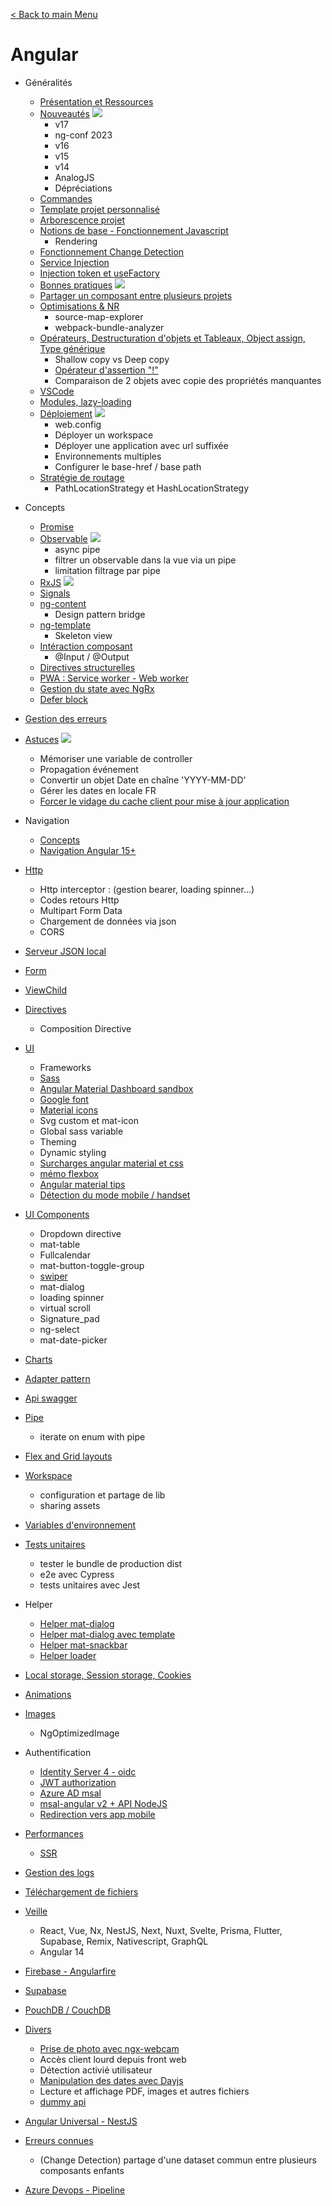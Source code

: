 [< Back to main Menu](https://github.com/gsoulie/Mobile-App-Development)    

# Angular

* Généralités    
	* [Présentation et Ressources](https://github.com/gsoulie/angular-resources/blob/master/ng-resources.md)     
	* [Nouveautés](https://github.com/gsoulie/angular-resources/blob/master/ng-news.md)   <img src="https://img.shields.io/badge/Hot-Interest-DD0031.svg?logo=LOGO">
 		* v17      
 		* ng-conf 2023
		* v16
		* v15
		* v14
		* AnalogJS
		* Dépréciations 	
	* [Commandes](https://github.com/gsoulie/angular-resources/blob/master/ng-commands.md)     
	* [Template projet personnalisé](https://github.com/gsoulie/angular-resources/blob/master/ng-degit.md)      
	* [Arborescence projet](https://github.com/gsoulie/angular-resources/blob/master/ng-treemap.md)     
	* [Notions de base - Fonctionnement Javascript](https://github.com/gsoulie/angular-resources/blob/master/ng-basics.md)    
		* Rendering    
	* [Fonctionnement Change Detection](https://github.com/gsoulie/angular-resources/blob/master/ng-change-detection.md)      
	* [Service Injection](https://github.com/gsoulie/angular-resources/blob/master/ng-inject.md)    
	* [Injection token et useFactory](https://github.com/gsoulie/angular-resources/blob/master/ng-injection-token.md)      
	* [Bonnes pratiques](https://github.com/gsoulie/angular-resources/blob/master/ng-best-practices.md) <img src="https://img.shields.io/badge/Hot-Interest-DD0031.svg?logo=LOGO">    
	* [Partager un composant entre plusieurs projets](https://blog.bitsrc.io/how-to-share-angular-components-between-project-and-apps-5eb0600d99d2)     
	* [Optimisations & NR](https://github.com/gsoulie/angular-resources/blob/master/ng-optimization.md)    
		* source-map-explorer
		* webpack-bundle-analyzer      	        
	* [Opérateurs, Destructuration d'objets et Tableaux, Object assign, Type générique](https://github.com/gsoulie/angular-resources/blob/master/ng-operators.md)
		* Shallow copy vs Deep copy 
		* [Opérateur d'assertion "!"](https://blog.logrocket.com/understanding-exclamation-mark-typescript/)
  		* Comparaison de 2 objets avec copie des propriétés manquantes     	
	* [VSCode](https://github.com/gsoulie/angular-resources/blob/master/ng-vscode.md)       
	* [Modules, lazy-loading](https://github.com/gsoulie/angular-resources/blob/master/ng-module.md)       
	* [Déploiement](https://github.com/gsoulie/angular-resources/blob/master/ng-rollout.md) <img src="https://img.shields.io/badge/Hot-Interest-DD0031.svg?logo=LOGO">     
		* web.config       	
		* Déployer un workspace      
		* Déployer une application avec url suffixée      
		* Environnements multiples
  		* Configurer le base-href / base path      	
	* [Stratégie de routage](https://github.com/gsoulie/angular-resources/blob/master/ng-routing-strategy.md)      
		* PathLocationStrategy et HashLocationStrategy              
* Concepts       
	* [Promise](https://github.com/gsoulie/angular-resources/blob/master/ng-concept-promise.md)      
	* [Observable](https://github.com/gsoulie/angular-resources/blob/master/ng-concept-observable.md) <img src="https://img.shields.io/badge/Hot-Interest-DD0031.svg?logo=LOGO">          
		* async pipe       
		* filtrer un observable dans la vue via un pipe    
		* limitation filtrage par pipe  
	* [RxJS](https://github.com/gsoulie/angular-resources/blob/master/ng-concept-rxjs.md) <img src="https://img.shields.io/badge/Hot-Interest-DD0031.svg?logo=LOGO">      
	* [Signals](https://github.com/gsoulie/angular-resources/blob/master/ng-signals.md)      
	* [ng-content](https://github.com/gsoulie/angular-resources/blob/master/ng-concept-ng-content.md)      
		* Design pattern bridge      
	* [ng-template](https://github.com/gsoulie/angular-resources/blob/master/ng-concept-ng-template.md)     
		* Skeleton view       	
	* [Intéraction composant](https://github.com/gsoulie/angular-resources/blob/master/ng-concept-component-interaction.md)
 		* @Input / @Output	
	* [Directives structurelles](https://github.com/gsoulie/angular-resources/blob/master/ng-concept-structural-directive.md)   
	* [PWA : Service worker - Web worker](https://github.com/gsoulie/angular-resources/blob/master/ng-service-worker.md)       
	* [Gestion du state avec NgRx](https://github.com/gsoulie/angular-resources/blob/master/ng-ngrx.md)
 	* [Defer block](https://github.com/gsoulie/angular-resources/blob/master/ng-defer.md)     
* [Gestion des erreurs](https://github.com/gsoulie/angular-resources/blob/master/ng-error.md)       

* [Astuces](https://github.com/gsoulie/angular-resources/blob/master/ng-tips.md) <img src="https://img.shields.io/badge/Hot-Interest-DD0031.svg?logo=LOGO">     
	* Mémoriser une variable de controller       	  
	* Propagation événement      
	* Convertir un objet Date en chaîne 'YYYY-MM-DD'      
	* Gérer les dates en locale FR     
	* [Forcer le vidage du cache client pour mise à jour application](https://angular.io/guide/service-worker-communications#checking-for-updates)     
* Navigation
	* [Concepts](https://github.com/gsoulie/angular-resources/blob/master/ng-navigation.md)
 	* [Navigation Angular 15+](https://github.com/gsoulie/angular-resources/blob/master/ng-navigation-standalone.md)
    
* [Http](https://github.com/gsoulie/angular-resources/blob/master/ng-http.md)     
	* Http interceptor : (gestion bearer, loading spinner...)     	
	* Codes retours Http 
	* Multipart Form Data      	
	* Chargement de données via json      
	* CORS     
* [Serveur JSON local](https://github.com/gsoulie/angular-resources/blob/master/ng-json-server.md)         
* [Form](https://github.com/gsoulie/angular-resources/blob/master/ng-form.md)     
* [ViewChild](https://github.com/gsoulie/angular-resources/blob/master/ng-viewchild.md)     
* [Directives](https://github.com/gsoulie/angular-resources/blob/master/ng-directive.md)       
	* Composition Directive       	
* [UI](https://github.com/gsoulie/angular-resources/blob/master/ng-ui-frameworks.md)
	* Frameworks     
	* [Sass](https://github.com/gsoulie/angular-resources/blob/master/ng-sass.md)     
	* [Angular Material Dashboard sandbox](https://dev.to/cubejs/angular-dashboard-with-material-1aj)      
	* [Google font](https://github.com/gsoulie/angular-resources/blob/master/ng-font.md)     
	* [Material icons](https://www.angularjswiki.com/fr/angular/angular-material-icons-list-mat-icon-list/)       
	* Svg custom et mat-icon
	* Global sass variable
	* Theming     
	* Dynamic styling     
	* [Surcharges angular material et css](https://github.com/gsoulie/angular-resources/blob/master/ng-material-tips.md)     
	* [mémo flexbox](https://github.com/gsoulie/angular-resources/blob/master/css-flexbox.png)     
	* [Angular material tips](https://github.com/gsoulie/angular-resources/blob/master/ng-material-tips.md)     
	* [Détection du mode mobile / handset](https://github.com/gsoulie/ionic-angular-snippets/blob/master/snippet-resources/handset-mode-helper.ts)    
* [UI Components](https://github.com/gsoulie/angular-resources/blob/master/ng-ui-components.md)     
	* Dropdown directive
	* mat-table
	* Fullcalendar
	* mat-button-toggle-group
	* [swiper](https://github.com/gsoulie/ionic2-resources/blob/master/ionic-ui-component.md#swiper-replace-ion-slide-from-v6)      
	* mat-dialog    
	* loading spinner     
	* virtual scroll       
	* Signature_pad     
	* ng-select
 	* mat-date-picker    
* [Charts](https://github.com/gsoulie/angular-resources/blob/master/ng-chart.md)     
* [Adapter pattern](https://github.com/gsoulie/angular-resources/blob/master/ng-adapter-pattern.md)     
* [Api swagger](https://github.com/gsoulie/angular-resources/blob/master/ng-api-swagger.md)     
* [Pipe](https://github.com/gsoulie/angular-resources/blob/master/angular-pipe.md)     
	* iterate on enum with pipe      	 
* [Flex and Grid layouts](https://github.com/gsoulie/angular-resources/blob/master/ng-flex-layout.md)     
* [Workspace](https://github.com/gsoulie/angular-resources/blob/master/ng-workspace.md)      
	* configuration et partage de lib       
	* sharing assets	    
* [Variables d'environnement](https://github.com/gsoulie/angular-resources/blob/master/ng-env-variable.md)     
* [Tests unitaires](https://github.com/gsoulie/angular-resources/blob/master/ng-unit-test.md)     
	* tester le bundle de production dist
	* e2e avec Cypress
	* tests unitaires avec Jest
* Helper
	* [Helper mat-dialog](https://github.com/gsoulie/ionic-angular-snippets/tree/master/helpers/dialog)
 	* [Helper mat-dialog avec template](https://github.com/gsoulie/angular-resources/blob/master/angular-dialog-template.md)
 	* [Helper mat-snackbar](https://github.com/gsoulie/ionic-angular-snippets/tree/master/helpers/snackbar)
  	* [Helper loader](https://github.com/gsoulie/ionic-angular-snippets/tree/master/helpers/loader)    	
* [Local storage, Session storage, Cookies](https://github.com/gsoulie/angular-resources/blob/master/ng-local-storage.md)     
* [Animations](https://github.com/gsoulie/angular-resources/blob/master/ng-animation.md)     
* [Images](https://github.com/gsoulie/angular-resources/blob/master/ng-image.md)     
	* NgOptimizedImage       
* Authentification	
	* [Identity Server 4 - oidc](https://github.com/manfredsteyer/angular-oauth2-oidc)      
	* [JWT authorization](https://dev-academy.com/angular-jwt/)      
	* [Azure AD msal](https://github.com/gsoulie/ionic-angular-snippets/tree/master/msal-azure-ad-authentication/app)
 	* [msal-angular v2 + API NodeJS](https://github.com/gsoulie/angular-resources/blob/master/ng-msal-v2.md)
  	* [Redirection vers app mobile](https://github.com/gsoulie/angular-resources/blob/master/ng-msal-redirection.md)     
* [Performances](https://github.com/gsoulie/angular-resources/blob/master/ng-performance.md)
	* [SSR](https://github.com/gsoulie/angular-resources/blob/master/ng-ssr.md)     
* [Gestion des logs](https://github.com/gsoulie/angular-resources/blob/master/ng-log.md)       
* [Téléchargement de fichiers](https://github.com/gsoulie/angular-resources/blob/master/ng-download.md)       
* [Veille](https://github.com/gsoulie/angular-resources/blob/master/ng-veille.md)         
	* React,  Vue, Nx, NestJS, Next, Nuxt, Svelte, Prisma, Flutter, Supabase, Remix, Nativescript, GraphQL          
	* Angular 14       
* [Firebase - Angularfire](https://github.com/gsoulie/ionic2-resources/blob/master/ng-angular-fire.md)     
* [Supabase](https://github.com/gsoulie/angular-resources/blob/master/ng-supabase.md)      
* [PouchDB / CouchDB](https://github.com/gsoulie/angular-resources/blob/master/ng-pouchdb.md)      
* [Divers](https://github.com/gsoulie/angular-resources/blob/master/ng-divers.md)
	* [Prise de photo avec ngx-webcam](https://github.com/gsoulie/ionic-angular-snippets/tree/master/ngx-webcam)     	
	* Accès client lourd depuis front web 
	* Détection activié utilisateur      
	* [Manipulation des dates avec Dayjs](https://github.com/gsoulie/angular-resources/blob/master/ng-date.md)      
	* Lecture et affichage PDF, images et autres fichiers           
	* [dummy api](https://dummyjson.com/)      
* [Angular Universal - NestJS](https://github.com/gsoulie/angular-resources/blob/master/ng-angular-universal.md)     
* [Erreurs connues](https://github.com/gsoulie/angular-resources/blob/master/ng-issues.md)
	* (Change Detection) partage d'une dataset commun entre plusieurs composants enfants
* [Azure Devops - Pipeline](https://github.com/gsoulie/angular-resources/blob/master/ng-azure.md)     
